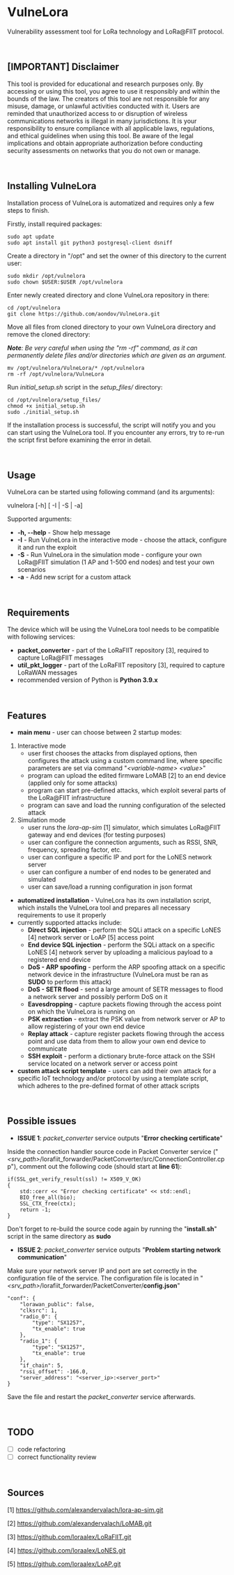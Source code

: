 # VulneLora
Vulnerability assessment tool for LoRa technology and LoRa@FIIT protocol.

<br>

## [IMPORTANT] Disclaimer
This tool is provided for educational and research purposes only. By accessing or using this tool, you agree to use it responsibly and within the bounds of the law. The creators of this tool are not responsible for any misuse, damage, or unlawful activities conducted with it. Users are reminded that unauthorized access to or disruption of wireless communications networks is illegal in many jurisdictions. It is your responsibility to ensure compliance with all applicable laws, regulations, and ethical guidelines when using this tool. Be aware of the legal implications and obtain appropriate authorization before conducting security assessments on networks that you do not own or manage.

<br>

## Installing VulneLora
Installation process of VulneLora is automatized and requires only a few steps to finish.

Firstly, install required packages:
```
sudo apt update
sudo apt install git python3 postgresql-client dsniff
```

Create a directory in "/opt" and set the owner of this directory to the current user:
```
sudo mkdir /opt/vulnelora
sudo chown $USER:$USER /opt/vulnelora
```

Enter newly created directory and clone VulneLora repository in there:
```
cd /opt/vulnelora
git clone https://github.com/aondov/VulneLora.git
```

Move all files from cloned directory to your own VulneLora directory and remove the cloned directory:

***Note**: Be very careful when using the "rm -rf" command, as it can permanently delete files and/or directories which are given as an argument.*
```
mv /opt/vulnelora/VulneLora/* /opt/vulnelora
rm -rf /opt/vulnelora/VulneLora
```

Run *initial_setup.sh* script in the *setup_files/* directory:
```
cd /opt/vulnelora/setup_files/
chmod +x initial_setup.sh
sudo ./initial_setup.sh
```

If the installation process is successful, the script will notify you and you can start using the VulneLora tool. If you encounter any errors, try to re-run the script first before examining the error in detail.

<br>

## Usage
VulneLora can be started using following command (and its arguments):

vulnelora [-h] [ -I | -S | -a]

Supported arguments:
- **-h, --help** - Show help message
- **-I** - Run VulneLora in the interactive mode - choose the attack, configure it and run the exploit
- **-S** - Run VulneLora in the simulation mode - configure your own LoRa@FIIT simulation (1 AP and 1-500 end nodes) and test your own scenarios
- **-a** - Add new script for a custom attack

<br>

## Requirements
The device which will be using the VulneLora tool needs to be compatible with following services:
- **packet_converter** - part of the LoRaFIIT repository [3], required to capture LoRa@FIIT messages
- **util_pkt_logger** - part of the LoRaFIIT repository [3], required to capture LoRaWAN messages
- recommended version of Python is **Python 3.9.x**

<br>

## Features
- **main menu** - user can choose between 2 startup modes:
1. Interactive mode
    - user first chooses the attacks from displayed options, then configures the attack using a custom command line, where specific parameters are set via command "*&lt;variable-name&gt; &lt;value&gt;*"
    - program can upload the edited firmware LoMAB [2] to an end device (applied only for some attacks)
    - program can start pre-defined attacks, which exploit several parts of the LoRa@FIIT infrastructure
    - program can save and load the running configuration of the selected attack
2. Simulation mode
    - user runs the *lora-ap-sim* [1] simulator, which simulates LoRa@FIIT gateway and end devices (for testing purposes)
    - user can configure the connection arguments, such as RSSI, SNR, frequency, spreading factor, etc.
    - user can configure a specific IP and port for the LoNES network server
    - user can configure a number of end nodes to be generated and simulated
    - user can save/load a running configuration in json format
- **automatized installation** - VulneLora has its own installation script, which installs the VulneLora tool and prepares all necessary requirements to use it properly
- currently supported attacks include:
    - **Direct SQL injection** - perform the SQLi attack on a specific LoNES [4] network server or LoAP [5] access point
    - **End device SQL injection** - perform the SQLi attack on a specific LoNES [4] network server by uploading a malicious payload to a registered end device
    - **DoS - ARP spoofing** - perform the ARP spoofing attack on a specific network device in the infrastructure (VulneLora must be ran as **SUDO** to perform this attack)
    - **DoS - SETR flood** - send a large amount of SETR messages to flood a network server and possibly perform DoS on it
    - **Eavesdropping** - capture packets flowing through the access point on which the VulneLora is running on
    - **PSK extraction** - extract the PSK value from network server or AP to allow registering of your own end device
    - **Replay attack** - capture register packets flowing through the access point and use data from them to allow your own end device to communicate
    - **SSH exploit** - perform a dictionary brute-force attack on the SSH service located on a network server or access point 
- **custom attack script template** - users can add their own attack for a specific IoT technology and/or protocol by using a template script, which adheres to the pre-defined format of other attack scripts

<br>

## Possible issues

- **ISSUE 1**: *packet_converter* service outputs "**Error checking certificate**"
  
Inside the connection handler source code in Packet Converter service ("*<srv_path>*/lorafiit_forwarder/PacketConverter/src/ConnectionController.cpp"), comment out the following code (should start at **line 61**):
```
if(SSL_get_verify_result(ssl) != X509_V_OK)
{
    std::cerr << "Error checking certificate" << std::endl;
    BIO_free_all(bio);
    SSL_CTX_free(ctx);
    return -1;
}
```
Don't forget to re-build the source code again by running the "**install.sh**" script in the same directory as **sudo**

- **ISSUE 2**: *packet_converter* service outputs "**Problem starting network communication**"

Make sure your network server IP and port are set correctly in the configuration file of the service. The configuration file is located in "*<srv_path>*/lorafiit_forwarder/PacketConverter/**config.json**"

```
"conf": {
    "lorawan_public": false,
    "clksrc": 1,
    "radio_0": {
        "type": "SX1257",
        "tx_enable": true
    },
    "radio_1": {
        "type": "SX1257",
        "tx_enable": true
    },
    "if_chain": 5,
    "rssi_offset": -166.0,
    "server_address": "<server_ip>:<server_port>"
}
```
Save the file and restart the *packet_converter* service afterwards.

<br>

## TODO
- [ ] code refactoring
- [ ] correct functionality review

<br>

## Sources
[1] https://github.com/alexandervalach/lora-ap-sim.git

[2] https://github.com/alexandervalach/LoMAB.git

[3] https://github.com/loraalex/LoRaFIIT.git

[4] https://github.com/loraalex/LoNES.git

[5] https://github.com/loraalex/LoAP.git
